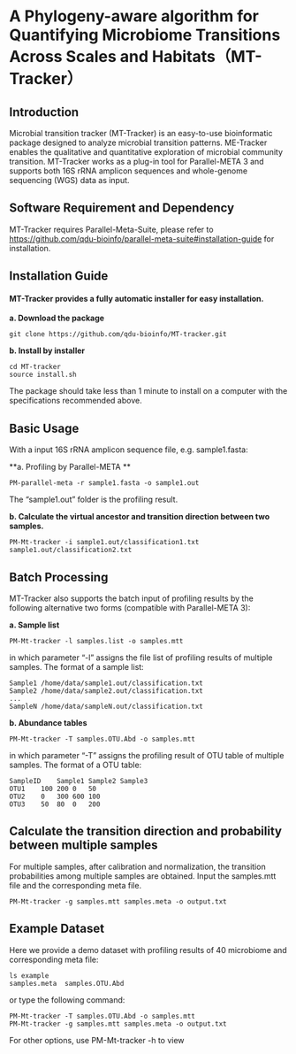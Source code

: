 # **A Phylogeny-aware algorithm for Quantifying Microbiome Transitions Across Scales and Habitats（MT-Tracker）**

## Introduction

Microbial transition tracker (MT-Tracker) is an easy-to-use bioinformatic package designed to analyze microbial transition patterns. ME-Tracker enables the qualitative and quantitative exploration of microbial community transition. MT-Tracker works as a plug-in tool for Parallel-META 3 and supports both 16S rRNA amplicon sequences and whole-genome sequencing (WGS) data as input.

## Software Requirement and Dependency

MT-Tracker requires Parallel-Meta-Suite, please refer to https://github.com/qdu-bioinfo/parallel-meta-suite#installation-guide for installation.

## Installation Guide

#### MT-Tracker provides a fully automatic installer for easy installation.

**a. Download the package**

```
git clone https://github.com/qdu-bioinfo/MT-tracker.git
```

**b. Install by installer**

```
cd MT-tracker
source install.sh
```

The package should take less than 1 minute to install on a computer with the specifications recommended above.

## Basic Usage

With a input 16S rRNA amplicon sequence file, e.g. sample1.fasta:

**a. Profiling by Parallel-META **

```
PM-parallel-meta -r sample1.fasta -o sample1.out
```

The “sample1.out” folder is the profiling result.

**b. Calculate the virtual ancestor and transition direction between two samples.**

```
PM-Mt-tracker -i sample1.out/classification1.txt sample1.out/classification2.txt
```

## Batch Processing

MT-Tracker also supports the batch input of profiling results by the following alternative two forms (compatible with Parallel-META 3):

**a. Sample list**

```
PM-Mt-tracker -l samples.list -o samples.mtt
```

in which parameter “-l” assigns the file list of profiling results of multiple samples. The format of a sample list:

```
Sample1	/home/data/sample1.out/classification.txt
Sample2	/home/data/sample2.out/classification.txt
...	
SampleN	/home/data/sampleN.out/classification.txt
```

**b. Abundance tables**

```
PM-Mt-tracker -T samples.OTU.Abd -o samples.mtt
```

in which parameter “-T” assigns the profiling result of OTU table of multiple samples. The format of a OTU table:

```
SampleID	Sample1	Sample2	Sample3	
OTU1	100	200	0	50
OTU2	0	300	600	100
OTU3	50	80	0	200
```

## Calculate the transition direction and probability between multiple samples

For multiple samples, after calibration and normalization, the transition probabilities among multiple samples are obtained. Input the samples.mtt file and the corresponding meta file.

```
PM-Mt-tracker -g samples.mtt samples.meta -o output.txt
```

## Example Dataset

Here we provide a demo dataset with profiling results of 40 microbiome and corresponding meta file:

```
ls example
samples.meta  samples.OTU.Abd
```

or type the following command:

```
PM-Mt-tracker -T samples.OTU.Abd -o samples.mtt
PM-Mt-tracker -g samples.mtt samples.meta -o output.txt
```

For other options, use PM-Mt-tracker -h to view